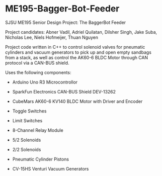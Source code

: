 # ME195-Bagger-Bot-Feeder
SJSU ME195 Senior Design Project: The BaggerBot Feeder

Project candidates: Abner Vadil, Adriel Quilatan, Dilsher Singh, Jake Suba, Nicholas Lee, Niels Hofmeijer, Thuan Nguyen

Project code written in C++ to control solenoid valves for pneumatic cylinders and vacuum generators to pick up and open empty sandbags from a stack, as well as control the AK60-6 BLDC Motor through CAN protocol via a CAN-BUS shield.

Uses the following components:

* Arduino Uno R3 Microcontrollor
* SparkFun Electronics CAN-BUS Shield DEV-13262
* CubeMars AK60-6 KV140 BLDC Motor with Driver and Encoder
* Toggle Switches
* Limit Switches
* 8-Channel Relay Module
* 5/2 Solenoids
* 2/2 Solenoids

* Pneumatic Cylinder Pistons
* CV-15HS Venturi Vacuum Generators
